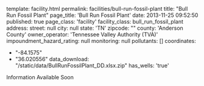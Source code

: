template: facility.html
permalink: facilities/bull-run-fossil-plant
title: "Bull Run Fossil Plant"
page_title: 'Bull Run Fossil Plant'
date: 2013-11-25 09:52:50
published: true
page_class: 'facility'
facility_class: bull_run_fossil_plant 
address: 
  street: null
  city: null
  state: 'TN'
  zipcode: ""
  county: 'Anderson County'
owner_operator: 'Tennessee Valley Authority (TVA)'
impoundment_hazard_rating: null
monitoring: null
pollutants: []
coordinates: 
  - "-84.1575"
  - "36.020556"
data_download: "/static/data/BullRunFossilPlant_DD.xlsx.zip"
has_wells: 'true'

Information Available Soon